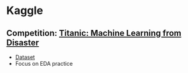 # Kaggle
## Competition: <a href="https://www.kaggle.com/c/titanic/overview">Titanic: Machine Learning from Disaster</a>
* <a href="https://www.kaggle.com/c/titanic/data">Dataset</a>
* Focus on EDA practice
